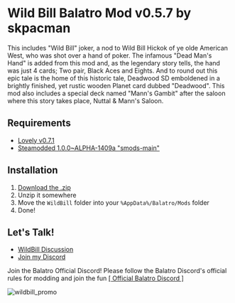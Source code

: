 # Wild Bill Balatro Mod v0.5.7 by skpacman

This includes "Wild Bill" joker, a nod to Wild Bill Hickok of ye olde American West, who was shot over a hand of poker. The infamous "Dead Man's Hand" is added from this mod and, as the legendary story tells, the hand was just 4 cards; Two pair, Black Aces and Eights. And to round out this epic tale is the home of this historic tale, Deadwood SD emboldened in a brightly finished, yet rustic wooden Planet card dubbed "Deadwood". This mod also includes a special deck named "Mann's Gambit" after the saloon where this story takes place, Nuttal & Mann's Saloon.

## Requirements
- [Lovely v0.7.1](https://github.com/ethangreen-dev/lovely-injector)
- [Steamodded 1.0.0~ALPHA-1409a "smods-main"](https://github.com/Steamodded/smods/wiki) 

## Installation
1. [Download the .zip](https://github.com/skpacman/skpacmods/archive/refs/heads/WildBill.zip)
2. Unzip it somewhere
3. Move the `WildBill` folder into your `%AppData%/Balatro/Mods` folder
4. Done!

## Let's Talk!
- [WildBill Discussion](https://github.com/skpacman/skpacmods/discussions/3)
- [Join my Discord](https://skpacman.com/discord)

Join the Balatro Official Discord!
Please follow the Balatro Discord's official rules for modding and join the fun
[[ Official Balatro Discord ]](https://discord.gg/2kVpxkd2 "[ Official Balatro Discord ]")

![wildbill_promo](https://github.com/user-attachments/assets/54e7c43f-48c2-4b3b-8718-9556a1cb07ae)
